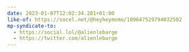 ```yaml
---
date: 2023-01-07T12:02:34.281+01:00
like-of: https://socel.net/@heyheymomo/109647529794032502
mp-syndicate-to:
  - https://social.lol/@alienlebarge
  - https://twitter.com/alienlebarge
---
```

